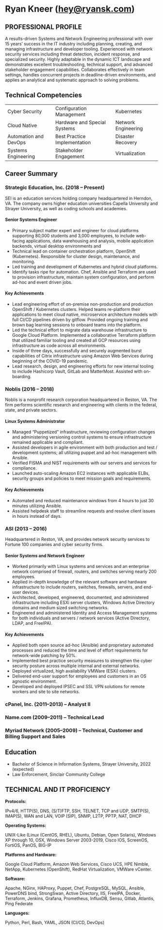# Ryan Kneer (hey@ryansk.com)

## PROFESSIONAL PROFILE

A results-driven Systems and Network Engineering professional with over 15 years’ success in the IT industry including planning, creating, and managing infrastructure and developer tooling. Experienced with network security services including threat detection, incident response, and specialized security. Highly adaptable in the dynamic ICT landscape and demonstrates excellent troubleshooting, technical support, and advanced stakeholder engagement capabilities. Collaborates effectively in team settings, handles concurrent projects in deadline-driven environments, and applies an analytical and systematic approach to solving problems.

## Technical Competencies

| | | |
| -- | -- | -- |
| Cyber Security | Configuration Management | Kubernetes |
| Cloud Native | Hardware and Special Systems | Network Engineering |
| Automation and DevOps | Best Practice Implementation | Disaster Recovery | 
| Systems Engineering | Stakeholder Engagement | Virtualization |
## Career Summary

### Strategic Education, Inc. (2018 – Present)
SEI is an education services holding company headquartered in Herndon, VA. The company owns higher education universities Capella University and Strayer University, as well as coding schools and academies.

#### Senior Systems Engineer
- Primary subject matter expert and engineer for cloud platforms supporting 80,000 students and 3,000 employees, to include web-facing applications, data warehousing and analysis, mobile application backends, virtual desktop environments and
- Technical lead on container orchestration platform, OpenShift (Kubernetes). Responsible for cluster design, maintenance, and monitoring.
- Led training and development of Kubernetes and hybrid cloud platforms.
- Identify tasks ripe for automation. Chef, Ansible and Terraform are used to provision infrastructure, maintain system configuration, and perform ad-hoc and event driven jobs.

#### Key Achievements
- Lead engineering effort of on-premise non-production and production OpenShift / Kubernetes clusters. Helped teams re-platform their applications to meet cloud native, microservice architecture models with full CI/CD pipelines driven by gitflow. Provided ongoing training and brown bag learning sessions to onboard teams into the platform. 
- Led the technical effort to migrate data warehouse infrastructure to Google Cloud Platform. Implemented a collaborative Terraform platform that utilized familiar tooling and created all GCP resources using infrastructure as code across all environments.
- Inside of three days, successfully and securely augmented burst capabilities of Citrix infrastructure using Amazon Web Services during beginning of the COVID-19 pandemic. 
- Lead research, design, and engineering efforts for new internal tooling to include Hashicorp Vault, GitLab and MatterMost. Assisted with on-boarding.

### Noblis (2016 – 2018)
Noblis is a nonprofit research corporation headquartered in Reston, VA. The firm performs scientific research and engineering with clients in the federal, state, and private sectors.

#### Linux Systems Administrator
- Managed “Puppetized” infrastructure, reviewing configuration changes and administering versioning control systems to ensure infrastructure remained applicable and compliant.
- Assisted developers in agile environment with both production and test / development systems; all utilizing puppet and ad-hoc management with Ansible.
- Verified FISMA and NIST requirements with our servers and services for compliance.
- Launched auto-scaling Amazon EC2 instances with applicable ELBs, security groups and policies to meet mission goals and requirements.

#### Key Achievements
- Automated and reduced maintenance windows from 4 hours to just 30 minutes utilizing Ansible.
- Assisted helpdesk staff to streamline requests and resolve client issues in hours instead of days.

### ASI (2013 – 2016)
Headquartered in Reston, VA, and provides network security services to Fortune 100 companies and cyber security firms.

#### Senior Systems and Network Engineer
- Worked primarily with Linux systems and services and an enterprise network comprised of firewall, routers, and switches serving nearly 200 employees. 
- Applied in-depth knowledge of the relevant software and hardware infrastructure to include routers, switches, firewalls, servers, and end-user devices.
- Architected, developed, engineered, documented, and administered infrastructure including ESXi server clusters, Windows Active Directory domains and medium sized switching networks.
- Engineered and administered Identity and Access Management systems for both individuals and servers / network services (Active Directory, LDAP, and FreeIPA).

#### Key Achievements
- Applied both open source ad-hoc (Ansible) and proprietary automated processes and reduced the time and level of effort requirements for network-wide patching by 50%.
- Implemented best practice security measures to strengthen the cyber security posture across multiple internal and external networks.
- Deployed virtualized, high availability VMWare (ESXi) clusters.
- Delivered end-user support for employees and customers in an OS agnostic environment.
- Developed and deployed IPSEC and SSL VPN solutions for remote workers and site to site networks.

### cPanel, Inc. (2011–2013) – Analyst II
### Name.com (2009–2011) – Technical Lead
### Myriad Network (2005–2009) – Technical, Customer and Billing Support and Sales

## Education
- Bachelor of Science in Information Systems, Strayer University, 2022 (expected)
- Law Enforcement, Sinclair Community College

## TECHNICAL AND IT PROFICIENCY
**Protocols:**

IPv4/6, HTTP(S), DNS, (S/T)FTP, SSH, TELNET, TCP and UDP, SMTP(S), IMAP(S), WAN and LAN, VOIP (SIP), SNMP, L2TP, PPTP, NAT, DHCP

**Operating Systems:**

UNIX-Like (Linux (CentOS, RHEL), Ubuntu, Debian, Open Solaris), Windows XP through 10, OSX, Windows Server 2003-2019, Cisco IOS, ScreenOS, FortiOS, PanOS, BIG-IP

**Platforms and Hardware:**

Google Cloud Platform, Amazon Web Services, Cisco UCS, HPE Nimble, NetApp, Kubernetes (OpenShift), RedHat Virtualization, VMWare vCenter.

**Software:**

Apache, NGinx, HAProxy, Puppet, Chef, PostgreSQL, MySQL, Ansible, PowerDNS bind, StrongSwan, Active Directory, IIS, FreeIPA,  Docker, Terraform, Jenkins, Grafana, Prometheus, InfluxDB, Sensu, Gitlab, Atlantis, Ping Federate

**Languages:**

Python, Perl, Bash, YAML, JSON (CI/CD, DevOps)
